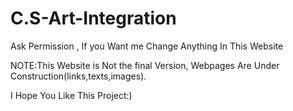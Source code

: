 # C.S-Art-Integration
Ask Permission , If you Want me Change Anything In This Website

NOTE:This Website is Not the final Version, 
Webpages Are Under Construction(links,texts,images).

I Hope You Like This Project:)
